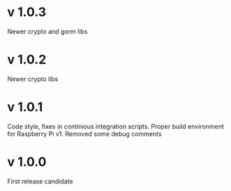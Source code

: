 # v 1.0.3
Newer crypto and gorm libs

# v 1.0.2
Newer crypto libs

# v 1.0.1
Code style, fixes in continious integration scripts. 
Proper build environment for Raspberry Pi v1.
Removed some debug comments

# v 1.0.0
First release candidate